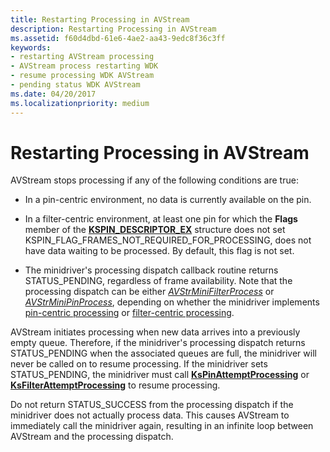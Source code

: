 ```yaml
---
title: Restarting Processing in AVStream
description: Restarting Processing in AVStream
ms.assetid: f60d4dbd-61e6-4ae2-aa43-9edc8f36c3ff
keywords:
- restarting AVStream processing
- AVStream process restarting WDK
- resume processing WDK AVStream
- pending status WDK AVStream
ms.date: 04/20/2017
ms.localizationpriority: medium
---
```


# Restarting Processing in AVStream





AVStream stops processing if any of the following conditions are true:

-   In a pin-centric environment, no data is currently available on the pin.

-   In a filter-centric environment, at least one pin for which the **Flags** member of the [**KSPIN\_DESCRIPTOR\_EX**](https://docs.microsoft.com/windows-hardware/drivers/ddi/ks/ns-ks-_kspin_descriptor_ex) structure does not set KSPIN\_FLAG\_FRAMES\_NOT\_REQUIRED\_FOR\_PROCESSING, does not have data waiting to be processed. By default, this flag is not set.

-   The minidriver's processing dispatch callback routine returns STATUS\_PENDING, regardless of frame availability. Note that the processing dispatch can be either [*AVStrMiniFilterProcess*](https://docs.microsoft.com/windows-hardware/drivers/ddi/ks/nc-ks-pfnksfilterprocess) or [*AVStrMiniPinProcess*](https://docs.microsoft.com/windows-hardware/drivers/ddi/ks/nc-ks-pfnkspin), depending on whether the minidriver implements [pin-centric processing](pin-centric-processing.md) or [filter-centric processing](filter-centric-processing.md).

AVStream initiates processing when new data arrives into a previously empty queue. Therefore, if the minidriver's processing dispatch returns STATUS\_PENDING when the associated queues are full, the minidriver will never be called on to resume processing. If the minidriver sets STATUS\_PENDING, the minidriver must call [**KsPinAttemptProcessing**](https://docs.microsoft.com/windows-hardware/drivers/ddi/ks/nf-ks-kspinattemptprocessing) or [**KsFilterAttemptProcessing**](https://docs.microsoft.com/windows-hardware/drivers/ddi/ks/nf-ks-ksfilterattemptprocessing) to resume processing.

Do not return STATUS\_SUCCESS from the processing dispatch if the minidriver does not actually process data. This causes AVStream to immediately call the minidriver again, resulting in an infinite loop between AVStream and the processing dispatch.

 

 




